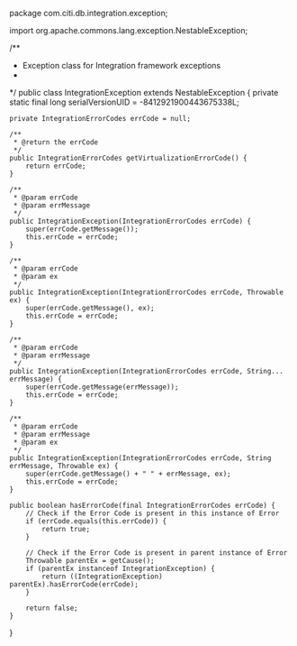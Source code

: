 package com.citi.db.integration.exception;

import org.apache.commons.lang.exception.NestableException;

/**
 * Exception class for Integration framework exceptions
 *
 */
public class IntegrationException extends NestableException {
	private static final long serialVersionUID = -8412921900443675338L;

	private IntegrationErrorCodes errCode = null;

	/**
	 * @return the errCode
	 */
	public IntegrationErrorCodes getVirtualizationErrorCode() {
		return errCode;
	}

	/**
	 * @param errCode
	 * @param errMessage
	 */
	public IntegrationException(IntegrationErrorCodes errCode) {
		super(errCode.getMessage());
		this.errCode = errCode;
	}

	/**
	 * @param errCode
	 * @param ex
	 */
	public IntegrationException(IntegrationErrorCodes errCode, Throwable ex) {
		super(errCode.getMessage(), ex);
		this.errCode = errCode;
	}

	/**
	 * @param errCode
	 * @param errMessage
	 */
	public IntegrationException(IntegrationErrorCodes errCode, String... errMessage) {
		super(errCode.getMessage(errMessage));
		this.errCode = errCode;
	}

	/**
	 * @param errCode
	 * @param errMessage
	 * @param ex
	 */
	public IntegrationException(IntegrationErrorCodes errCode, String errMessage, Throwable ex) {
		super(errCode.getMessage() + " " + errMessage, ex);
		this.errCode = errCode;
	}

	public boolean hasErrorCode(final IntegrationErrorCodes errCode) {
		// Check if the Error Code is present in this instance of Error
		if (errCode.equals(this.errCode)) {
			return true;
		}

		// Check if the Error Code is present in parent instance of Error
		Throwable parentEx = getCause();
		if (parentEx instanceof IntegrationException) {
			return ((IntegrationException) parentEx).hasErrorCode(errCode);
		}

		return false;
	}
}
